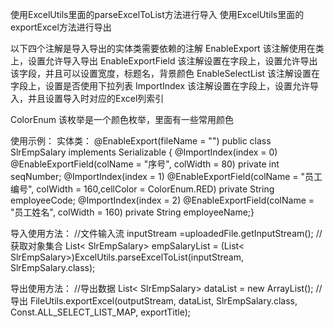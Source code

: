使用ExcelUtils里面的parseExcelToList方法进行导入 使用ExcelUtils里面的exportExcel方法进行导出

以下四个注解是导入导出的实体类需要依赖的注解 EnableExport 该注解使用在类上，设置允许导入导出 EnableExportField 该注解设置在字段上，设置允许导出该字段，并且可以设置宽度，标题名，背景颜色 EnableSelectList 该注解设置在字段上，设置是否使用下拉列表 ImportIndex 该注解设置在字段上，设置允许导入，并且设置导入时对应的Excel列索引

ColorEnum 该枚举是一个颜色枚举，里面有一些常用颜色

使用示例：
实体类：
@EnableExport(fileName = "")
public class SlrEmpSalary implements Serializable {
@ImportIndex(index = 0)
@EnableExportField(colName = "序号", colWidth = 80)
private int seqNumber;
@ImportIndex(index = 1)
@EnableExportField(colName = "员工编号", colWidth = 160,cellColor = ColorEnum.RED)
private String employeeCode;
@ImportIndex(index = 2)
@EnableExportField(colName = "员工姓名", colWidth = 160)
private String employeeName;}

导入使用方法：
//文件输入流
inputStream =uploadedFile.getInputStream();
//获取对象集合
List< SlrEmpSalary> empSalaryList =
(List< SlrEmpSalary>)ExcelUtils.parseExcelToList(inputStream,  SlrEmpSalary.class);

导出使用方法：
//导出数据
List< SlrEmpSalary> dataList = new ArrayList<SlrEmpSalary>();
//导出
FileUtils.exportExcel(outputStream, dataList,  SlrEmpSalary.class, Const.ALL_SELECT_LIST_MAP, exportTitle);